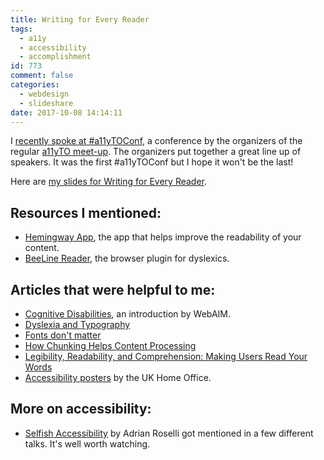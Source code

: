```yaml
---
title: Writing for Every Reader
tags:
  - a11y
  - accessibility
  - accomplishment
id: 773
comment: false
categories:
  - webdesign
  - slideshare
date: 2017-10-08 14:14:11
---
```


I [recently spoke at #a11yTOConf](http://conf.a11yto.com/talks#writingForEveryReader), a conference by the organizers of the regular [a11yTO meet-up](https://www.meetup.com/a11yTO/). The organizers put together a great line up of speakers. It was the first #a11yTOConf but I hope it won't be the last!

Here are [my slides for Writing for Every Reader](https://www.slideshare.net/stephaniehobson/writing-for-every-reader/).

## Resources I mentioned:

* [Hemingway App](http://www.hemingwayapp.com/), the app that helps improve the readability of your content.
* [BeeLine Reader](http://beelinereader.com/), the browser plugin for dyslexics.

## Articles that were helpful to me:

* [Cognitive Disabilities](http://webaim.org/articles/cognitive/), an introduction by WebAIM.
* [Dyslexia and Typography](http://csskarma.com/blog/dyslexia-typography)
* [Fonts don't matter](https://axesslab.com/fonts-dont-matter/)
* [How Chunking Helps Content Processing](https://www.nngroup.com/articles/chunking/)
* [Legibility, Readability, and Comprehension: Making Users Read Your Words](https://www.nngroup.com/articles/legibility-readability-comprehension/)
* [Accessibility posters](https://github.com/UKHomeOffice/posters) by the UK Home Office.

## More on accessibility:

* [Selfish Accessibility](http://adrianroselli.com/2017/06/slides-from-wordcamp-europe.html) by Adrian Roselli got mentioned in a few different talks. It's well worth watching.